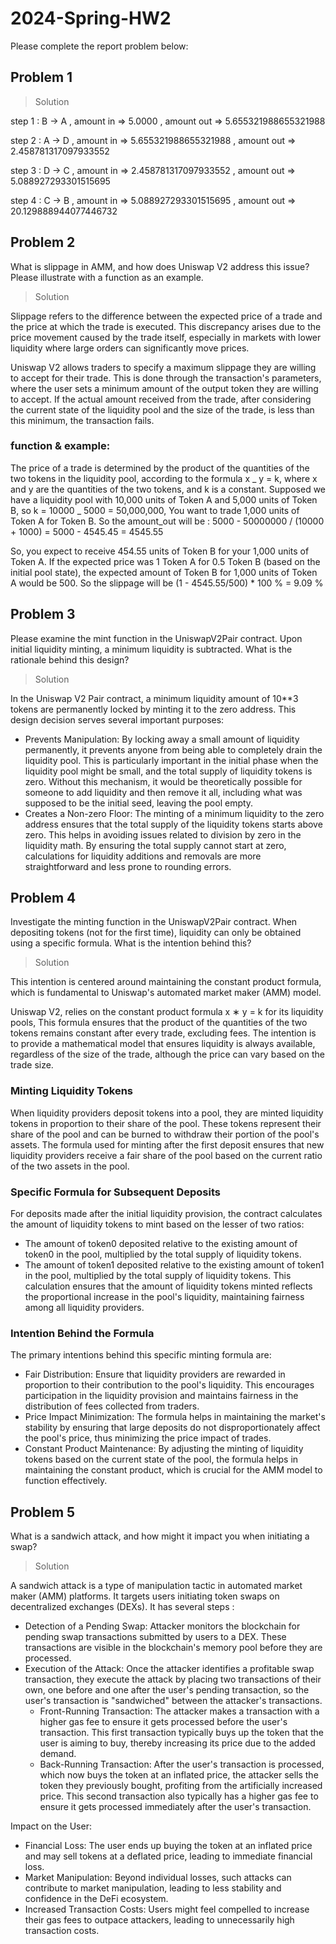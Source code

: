 # 2024-Spring-HW2

Please complete the report problem below:

## Problem 1

> Solution

step 1 : B -> A , amount in => 5.0000 , amount out => 5.655321988655321988

step 2 : A -> D , amount in => 5.655321988655321988 , amount out => 2.458781317097933552

step 3 : D -> C , amount in => 2.458781317097933552 , amount out => 5.088927293301515695

step 4 : C -> B , amount in => 5.088927293301515695 , amount out => 20.129888944077446732

## Problem 2

What is slippage in AMM, and how does Uniswap V2 address this issue? Please illustrate with a function as an example.

> Solution

Slippage refers to the difference between the expected price of a trade and the price at which the trade is executed. This discrepancy arises due to the price movement caused by the trade itself, especially in markets with lower liquidity where large orders can significantly move prices.

Uniswap V2 allows traders to specify a maximum slippage they are willing to accept for their trade. This is done through the transaction's parameters, where the user sets a minimum amount of the output token they are willing to accept. If the actual amount received from the trade, after considering the current state of the liquidity pool and the size of the trade, is less than this minimum, the transaction fails.

### function & example:

The price of a trade is determined by the product of the quantities of the two tokens in the liquidity pool, according to the formula x _ y = k, where x and y are the quantities of the two tokens, and k is a constant.
Supposed we have a liquidity pool with 10,000 units of Token A and 5,000 units of Token B, so k = 10000 _ 5000 = 50,000,000, You want to trade 1,000 units of Token A for Token B. So the amount_out will be : 5000 - 50000000 / (10000 + 1000) = 5000 - 4545.45 = 4545.55

So, you expect to receive 454.55 units of Token B for your 1,000 units of Token A.
If the expected price was 1 Token A for 0.5 Token B (based on the initial pool state), the expected amount of Token B for 1,000 units of Token A would be 500.
So the slippage will be (1 - 4545.55/500) \* 100 % = 9.09 %

## Problem 3

Please examine the mint function in the UniswapV2Pair contract. Upon initial liquidity minting, a minimum liquidity is subtracted. What is the rationale behind this design?

> Solution

In the Uniswap V2 Pair contract, a minimum liquidity amount of 10\*\*3 tokens are permanently locked by minting it to the zero address. This design decision serves several important purposes:

- Prevents Manipulation: By locking away a small amount of liquidity permanently, it prevents anyone from being able to completely drain the liquidity pool. This is particularly important in the initial phase when the liquidity pool might be small, and the total supply of liquidity tokens is zero. Without this mechanism, it would be theoretically possible for someone to add liquidity and then remove it all, including what was supposed to be the initial seed, leaving the pool empty.
- Creates a Non-zero Floor: The minting of a minimum liquidity to the zero address ensures that the total supply of the liquidity tokens starts above zero. This helps in avoiding issues related to division by zero in the liquidity math. By ensuring the total supply cannot start at zero, calculations for liquidity additions and removals are more straightforward and less prone to rounding errors.

## Problem 4

Investigate the minting function in the UniswapV2Pair contract. When depositing tokens (not for the first time), liquidity can only be obtained using a specific formula. What is the intention behind this?

> Solution

This intention is centered around maintaining the constant product formula, which is fundamental to Uniswap's automated market maker (AMM) model.

Uniswap V2, relies on the constant product formula x ∗ y = k for its liquidity pools, This formula ensures that the product of the quantities of the two tokens remains constant after every trade, excluding fees. The intention is to provide a mathematical model that ensures liquidity is always available, regardless of the size of the trade, although the price can vary based on the trade size.

### Minting Liquidity Tokens

When liquidity providers deposit tokens into a pool, they are minted liquidity tokens in proportion to their share of the pool. These tokens represent their share of the pool and can be burned to withdraw their portion of the pool's assets. The formula used for minting after the first deposit ensures that new liquidity providers receive a fair share of the pool based on the current ratio of the two assets in the pool.

### Specific Formula for Subsequent Deposits

For deposits made after the initial liquidity provision, the contract calculates the amount of liquidity tokens to mint based on the lesser of two ratios:

- The amount of token0 deposited relative to the existing amount of token0 in the pool, multiplied by the total supply of liquidity tokens.
- The amount of token1 deposited relative to the existing amount of token1 in the pool, multiplied by the total supply of liquidity tokens.
  This calculation ensures that the amount of liquidity tokens minted reflects the proportional increase in the pool's liquidity, maintaining fairness among all liquidity providers.

### Intention Behind the Formula

The primary intentions behind this specific minting formula are:

- Fair Distribution: Ensure that liquidity providers are rewarded in proportion to their contribution to the pool's liquidity. This encourages participation in the liquidity provision and maintains fairness in the distribution of fees collected from traders.
- Price Impact Minimization: The formula helps in maintaining the market's stability by ensuring that large deposits do not disproportionately affect the pool's price, thus minimizing the price impact of trades.
- Constant Product Maintenance: By adjusting the minting of liquidity tokens based on the current state of the pool, the formula helps in maintaining the constant product, which is crucial for the AMM model to function effectively.

## Problem 5

What is a sandwich attack, and how might it impact you when initiating a swap?

> Solution

A sandwich attack is a type of manipulation tactic in automated market maker (AMM) platforms. It targets users initiating token swaps on decentralized exchanges (DEXs). It has several steps :

- Detection of a Pending Swap: Attacker monitors the blockchain for pending swap transactions submitted by users to a DEX. These transactions are visible in the blockchain's memory pool before they are processed.
- Execution of the Attack: Once the attacker identifies a profitable swap transaction, they execute the attack by placing two transactions of their own, one before and one after the user's pending transaction, so the user's transaction is "sandwiched" between the attacker's transactions.
  - Front-Running Transaction: The attacker makes a transaction with a higher gas fee to ensure it gets processed before the user's transaction. This first transaction typically buys up the token that the user is aiming to buy, thereby increasing its price due to the added demand.
  - Back-Running Transaction: After the user's transaction is processed, which now buys the token at an inflated price, the attacker sells the token they previously bought, profiting from the artificially increased price. This second transaction also typically has a higher gas fee to ensure it gets processed immediately after the user's transaction.

Impact on the User:

- Financial Loss: The user ends up buying the token at an inflated price and may sell tokens at a deflated price, leading to immediate financial loss.
- Market Manipulation: Beyond individual losses, such attacks can contribute to market manipulation, leading to less stability and confidence in the DeFi ecosystem.
- Increased Transaction Costs: Users might feel compelled to increase their gas fees to outpace attackers, leading to unnecessarily high transaction costs.
